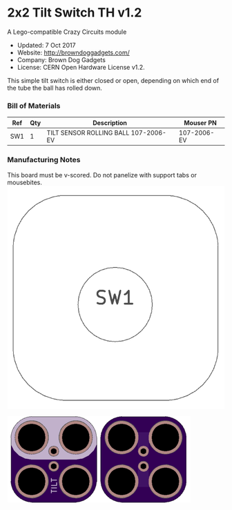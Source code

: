 <!--- start title --->
# 2x2 Tilt Switch TH v1.2
A Lego-compatible Crazy Circuits module

- Updated: 7 Oct 2017
- Website: http://browndoggadgets.com/
- Company: Brown Dog Gadgets
- License: CERN Open Hardware License v1.2.
<!--- end title --->

This simple tilt switch is either closed or open, depending on which end of the tube the ball has rolled down.

<!--- bom start --->
### Bill of Materials

|Ref|Qty|Description|Mouser PN|
|---|---|-----------|------|
|SW1|1|TILT SENSOR ROLLING BALL 107-2006-EV|107-2006-EV|


<!--- bom end --->

### Manufacturing Notes

This board must be v-scored. Do not panelize with support tabs or mousebites.
![Assembly Diagram](assembly.png)

![Gerber Preview](preview.png)

